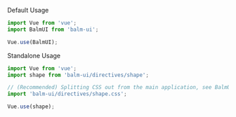 Default Usage

```js
import Vue from 'vue';
import BalmUI from 'balm-ui';

Vue.use(BalmUI);
```

Standalone Usage

```js
import Vue from 'vue';
import shape from 'balm-ui/directives/shape';

// (Recommended) Splitting CSS out from the main application, see BalmUI advanced usage.
import 'balm-ui/directives/shape.css';

Vue.use(shape);
```

